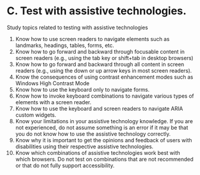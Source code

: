 # C. Test with assistive technologies.

Study topics related to testing with assistive technologies

1.  Know how to use screen readers to navigate elements such as landmarks, headings, tables, forms, etc.
2.  Know how to go forward and backward through focusable content in screen readers (e.g., using the tab key or shift+tab in desktop browsers) 
3.  Know how to go forward and backward through all content in screen readers (e.g., using the down or up arrow keys in most screen readers).
4.  Know the consequences of using contrast enhancement modes such as Windows High Contrast Mode
5.  Know how to use the keyboard only to navigate forms.
6.  Know how to invoke keyboard combinations to navigate various types of elements with a screen reader.
7.  Know how to use the keyboard and screen readers to navigate ARIA custom widgets.
8.  Know your limitations in your assistive technology knowledge. If you are not experienced, do not assume something is an error if it may be that you do not know how to use the assistive technology correctly.
9.  Know why it is important to get the opinions and feedback of users with disabilities using their respective assistive technologies.
10. Know which combinations of assistive technologies work best with which browsers. Do not test on combinations that are not recommended or that do not fully support accessibility.
